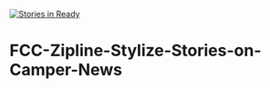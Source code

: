 [![Stories in Ready](https://badge.waffle.io/chuah48263/FCC-Zipline-Stylize-Stories-on-Camper-News.png?label=ready&title=Ready)](https://waffle.io/chuah48263/FCC-Zipline-Stylize-Stories-on-Camper-News)
# FCC-Zipline-Stylize-Stories-on-Camper-News
